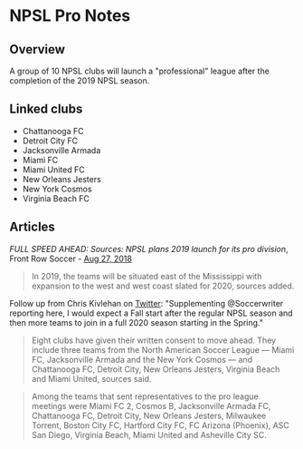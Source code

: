 # NPSL Pro Notes

## Overview

A group of 10 NPSL clubs will launch a "professional" league after the completion of the 2019 NPSL season.

## Linked clubs

- Chattanooga FC
- Detroit City FC
- Jacksonville Armada
- Miami FC
- Miami United FC
- New Orleans Jesters
- New York Cosmos
- Virginia Beach FC

## Articles

*FULL SPEED AHEAD: Sources: NPSL plans 2019 launch for its pro division*, Front Row Soccer - [Aug 27, 2018](https://www.frontrowsoccer.com/2018/08/27/full-speed-ahead-sources-npsl-plans-2019-launch-for-its-pro-division/)

> In 2019, the teams will be situated east of the Mississippi with expansion to the west and west coast slated for 2020, sources added.

Follow up from Chris Kivlehan on [Twitter](https://twitter.com/kivlehan/status/1034164612277653506): "Supplementing @Soccerwriter reporting here, I would expect a Fall start after the regular NPSL season and then more teams to join in a full 2020 season starting in the Spring."

> Eight clubs have given their written consent to move ahead. They include three teams from the North American Soccer League — Miami FC, Jacksonville Armada and the New York Cosmos — and Chattanooga FC, Detroit City, New Orleans Jesters, Virginia Beach and Miami United, sources said.

> Among the teams that sent representatives to the pro league meetings were Miami FC 2, Cosmos B, Jacksonville Armada FC, Chattanooga FC, Detroit City, New Orleans Jesters, Milwaukee Torrent, Boston City FC, Hartford City FC, FC Arizona (Phoenix), ASC San Diego, Virginia Beach, Miami United and Asheville City SC.
